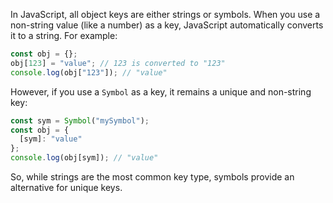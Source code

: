 
In JavaScript, all object keys are either strings or symbols. When you use a non-string value (like a number) as a key, JavaScript automatically converts it to a string. For example:

```javascript
const obj = {};
obj[123] = "value"; // 123 is converted to "123"
console.log(obj["123"]); // "value"
```

However, if you use a `Symbol` as a key, it remains a unique and non-string key:

```javascript
const sym = Symbol("mySymbol");
const obj = {
  [sym]: "value"
};
console.log(obj[sym]); // "value"
```

So, while strings are the most common key type, symbols provide an alternative for unique keys.

